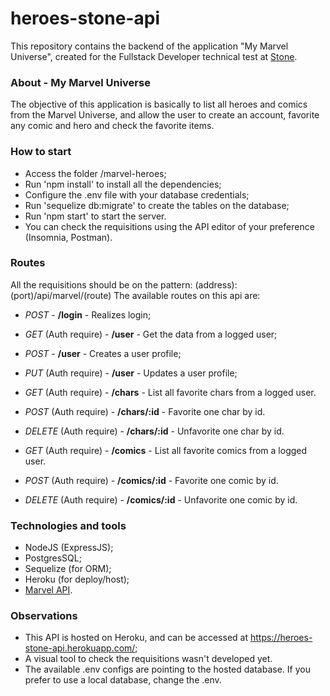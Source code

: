 # heroes-stone-api

This repository contains the backend of the application "My Marvel Universe", created for the Fullstack Developer technical test at [Stone](https://www.stone.com.br/).

### About - My Marvel Universe
  
The objective of this application is basically to list all heroes and comics from the Marvel Universe, and allow the user to create an account, favorite any comic and hero and check the favorite items.

### How to start

- Access the folder /marvel-heroes;
- Run 'npm install' to install all the dependencies;
- Configure the .env file with your database credentials;
- Run 'sequelize db:migrate' to create the tables on the database;
- Run 'npm start' to start the server.
- You can check the requisitions using the API editor of your preference (Insomnia, Postman).

### Routes

All the requisitions should be on the pattern: (address):(port)/api/marvel/(route)
The available routes on this api are:

- *POST* - **/login** - Realizes login;

- *GET* (Auth require) - **/user** - Get the data from a logged user;
- *POST* - **/user** - Creates a user profile;
- *PUT* (Auth require) - **/user** - Updates a user profile;

- *GET* (Auth require) - **/chars** - List all favorite chars from a logged user.
- *POST* (Auth require) - **/chars/:id** - Favorite one char by id.
- *DELETE* (Auth require) - **/chars/:id** - Unfavorite one char by id.

- *GET* (Auth require) - **/comics** - List all favorite comics from a logged user.
- *POST* (Auth require) - **/comics/:id** - Favorite one comic by id.
- *DELETE* (Auth require) - **/comics/:id** - Unfavorite one comic by id.

### Technologies and tools

- NodeJS (ExpressJS);
- PostgresSQL;
- Sequelize (for ORM);
- Heroku (for deploy/host);
- [Marvel API](https://developer.marvel.com/docs).

### Observations

- This API is hosted on Heroku, and can be accessed at https://heroes-stone-api.herokuapp.com/;
- A visual tool to check the requisitions wasn't developed yet.
- The available .env configs are pointing to the hosted database. If you prefer to use a local database, change the .env.
